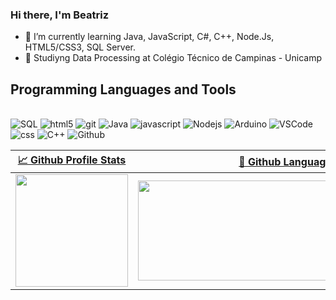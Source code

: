 ### Hi there, I'm Beatriz

- 🌱 I’m currently learning Java, JavaScript, C#, C++, Node.Js, HTML5/CSS3, SQL Server.
- 📖 Studiyng Data Processing at Colégio Técnico de Campinas - Unicamp

## Programming Languages and Tools  

<div style="display: inline_block"><br>
  <img alt="SQL" src="https://img.shields.io/badge/Microsoft_SQL_Serve,r-CC2927?style=flat-square&logo=microsoft-sql-server&logoColor=white">
  <img alt="html5" src="https://img.shields.io/badge/-HTML5-E34F26?style=flat-square&logo=html5&logoColor=white" />
  <img alt="git" src="https://img.shields.io/badge/-Git-F05032?style=flat-square&logo=git&logoColor=white" />
  <img alt="Java" src="http://img.shields.io/badge/-Java-F89820?style=flat-square&logo=java&logoColor=white">
  <img alt="javascript" src="https://img.shields.io/badge/-JavaScript-eed718?style=flat-square&logo=javascript&logoColor=ffffff"> 
  <img alt="Nodejs" src="https://img.shields.io/badge/-Nodejs-43853d?style=flat-square&logo=Node.js&logoColor=white" /> 
  <img alt="Arduino" src="https://img.shields.io/badge/-Arduino-00979D?style=flat-square&logo=Arduino&logoColor=white">
  <img alt="VSCode" src="http://img.shields.io/badge/-VS%20Code-007ACC?style=flat-square&logo=visual%20studio%20code&logoColor=white">
  <img alt="css" src = "https://img.shields.io/badge/-CSS3-1572B6?style=flat-square&logo=css3&logoColor=white">
  <img alt="C++" src="https://img.shields.io/badge/c++-%2300599C.svg?style=flat-square&logo=c%2B%2B&logoColor=white">
  <img alt="Github" src="http://img.shields.io/badge/-Github-000000?style=flat-square&logo=github&logoColor=FFFFFF">
</div>


| [📈 Github Profile Stats](https://github.com/biaacoutinho/github-readme-stats#github-stats-card) | [📓 Github Languages](https://github.com/biaacoutinho/github-readme-stats#top-languages-card) |
| :---: | :---: |
| <img height="180" src="https://github-readme-stats.vercel.app/api?username=biaacoutinho&show_icons=true&theme=nightowl" /> | <img height="160" width="480"  src="https://github-readme-stats.vercel.app/api/top-langs/?username=biaacoutinho&theme=nightowl&layout=compact" /> |
